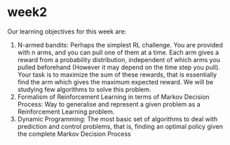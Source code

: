 # week2
Our learning objectives for this week are:
1. N-armed bandits: Perhaps the simplest RL challenge. You are provided with n arms, and you can pull one of them at a time. Each arm gives a reward from a probability distribution, independent of which arms you pulled beforehand (However it may depend on the time step you pull). Your task is to maximize the sum of these rewards, that is essentially find the arm which gives the maximum expected reward. We will be studying few algorithms to solve this problem.
2. Formalism of Reinforcement Learning in terms of Markov Decision Process: Way to generalise and represent a given problem as a Reinforcement Learning problem.
3. Dynamic Programming: The most basic set of algorithms to deal with prediction and control problems, that is, finding an optimal policy given the complete Markov Decision Process
